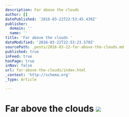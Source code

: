 ```yaml
---
description: Far above the clouds
author: []
datePublished: '2016-03-22T22:53:45.439Z'
publisher:
  domain: ''
  name: ''
title: 'Far above the clouds '
dateModified: '2016-03-22T22:53:23.570Z'
sourcePath: _posts/2016-03-22-far-above-the-clouds.md
published: true
inFeed: true
hasPage: true
inNav: false
url: far-above-the-clouds/index.html
_context: 'http://schema.org'
_type: Article

---
```

# Far above the clouds ![](https://the-grid-user-content.s3-us-west-2.amazonaws.com/da464f7d-1f1b-4d80-a7d3-4091423cca8b.png)